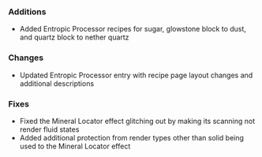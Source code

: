 ### Additions
- Added Entropic Processor recipes for sugar, glowstone block to dust, and quartz block to nether quartz

### Changes
- Updated Entropic Processor entry with recipe page layout changes and additional descriptions

### Fixes
- Fixed the Mineral Locator effect glitching out by making its scanning not render fluid states
- Added additional protection from render types other than solid being used to the Mineral Locator effect